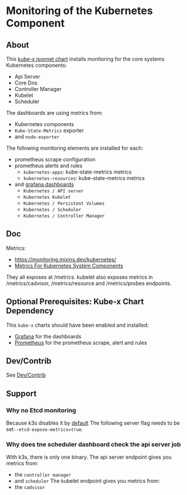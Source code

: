 # Monitoring of the Kubernetes Component


## About

This [kube-x jsonnet chart](../../../docs/bin/kube-x-helm-x.md#what-is-a-jsonnet-kube-x-chart) installs monitoring for the core systems Kubernetes components:
* Api Server
* Core Dns
* Controller Manager
* Kubelet
* Scheduler



The dashboards are using metrics from:
* Kubernetes components
* `Kube-State-Metrics` exporter
* and `node-exporter`


The following monitoring elements are installed for each:
* prometheus scrape configuration
* prometheus alerts and rules
  * `kubernetes-apps`: kube-state-metrics metrics
  * `kubernetes-resources`: kube-state-metrics metrics 
* and [grafana dashboards](https://monitoring.mixins.dev/kubernetes/#dashboards)
  * `Kubernetes / API server`
  * `Kubernetes Kubelet` 
  * `Kubernetes / Persistent Volumes`
  * `Kubernetes / Scheduler`
  * `Kubernetes / Controller Manager`



## Doc

Metrics: 
* https://monitoring.mixins.dev/kubernetes/
* [Metrics For Kubernetes System Components](https://kubernetes.io/docs/concepts/cluster-administration/system-metrics/)

They all exposes at /metrics.
kubelet also exposes metrics in /metrics/cadvisor, /metrics/resource and /metrics/probes endpoints. 

## Optional Prerequisites: Kube-x Chart Dependency

This `kube-x` charts should have been enabled and installed:
  * [Grafana](../grafana/README.md) for the dashboards
  * [Prometheus](../prometheus/README.md) for the prometheus scrape, alert and rules



## Dev/Contrib

See [Dev/Contrib](contrib.md)

## Support 
### Why no Etcd monitoring

Because k3s disables it by [default](https://docs.k3s.io/cli/server#database)
The following server flag needs to be set`--etcd-expose-metrics=true`.

### Why does tne scheduler dashboard check the api server job

With k3s, there is only one binary.
The api server endpoint gives you metrics from:
* the `controller manager`
* and `scheduler`
The kubelet endpoint gives you metrics from:
* the `cadvisor`
